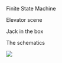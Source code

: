 Finite State Machine 

Elevator scene

Jack in the box 

The schematics 

![](https://farm6.staticflickr.com/5692/20037389553_f59c48f4e3_z.jpg)
